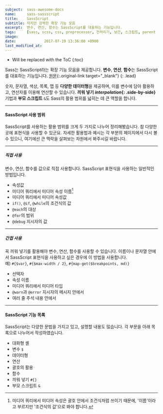 ```yaml
---
subject:  sass-awesome-docs
name:     sass-sassscript
title:    SassScript
subtitle: 작지만 강력한 확장 기능 모음
excerpt:  변수, 연산, 함수는 SassScript를 대표하는 기능입니다.
tags:     [sass, scss, css, preprocessor, 전처리기, 보간, 스크립트, parent selector, parent script, 부모 참조 선택자]
image:    
date:             2017-07-19 13:36:00 +0900
last_modified_at: 
---
```


* Will be replaced with the ToC
{:toc}

Sass는 SassScript라는 확장 기능 모음을 제공합니다. **변수**, **연산**, **함수**는 SassScript를 대표하는 기능입니다.
[원문](http://sass-lang.com/documentation/file.SASS_REFERENCE.html#SassScript__sassscript){:.original-link target="_blank"}
{: .lead}

숫자, 문자열, 색상, 목록, 맵 등 **다양한 데이터형**을 제공하며, 이를 변수에 담아 활용하고, 연산자를 이용해 연산할 수 있습니다.
**끼워 넣기 *interpolation*{: .side-by-side}** 기법과 **부모 스크립트** `&`도 Sass의 활용 범위를 넓히는 데 큰 역할을 합니다.

***

#### SassScript 사용 범위
SassScript를 사용하는 활용 범위를 크게 두 가지로 나누어 정리해봤습니다. 참 다양한 곳에 표현식을 사용할 수 있군요.
자세한 활용법과 예시는 각 부분의 페이지에서 다시 볼 수 있으니, 여기에선 큰 맥락을 살펴보는 차원에서 봐주시길 바랍니다.

***

##### 직접 사용
변수, 연산, 함수를 값으로 직접 사용합니다. SassScript 표현식을 사용하는 일반적인 방법입니다.
- 속성값
- 미디어 쿼리에서 미디어 속성 이름[^feature]
- 미디어 쿼리에서 미디어 속성값
- `if()`, `@if`, `@while`의 조건식의 값
- `@each`의 대상
- `@for`의 범위
- `@debug` 지시자의 값

***

##### 간접 사용
꼭 끼워 넣기를 활용해야 변수, 연산, 함수를 사용할 수 있습니다.
이름이나 문자열 안에서 SassScript 표현식을 사용하고 싶은 경우에 이 방법을 사용합니다.   
예) `#{$var}`, `#{$max-width / 2}`, `#{map-get($breakpoints, md)}`
- 선택자
- 속성 이름
- 미디어 쿼리에서 미디어 타입
- `@warn`과 `@error` 지시자의 메시지 안에서
- 여러 줄 주석 내용 안에서

***

#### SassScript 기능 목록
SassScript는 다양한 문법을 가지고 있고, 설명할 내용도 많습니다. 각 부문을 아래 목록으로 나누어서 작성하였습니다.

- 대화형 셸
- 변수 `$`
- 데이터형
- 연산
- 괄호의 활용
- 함수
- 끼워 넣기 `#{}`
- 부모 스크립트 `&`


[^feature]: 미디어 쿼리에서 미디어 속성은 괄호 안에서 조건식처럼 쓰이기 때문에, '이름'이라고 부르지만 '조건식의 값'으로 봐야 합니다.




